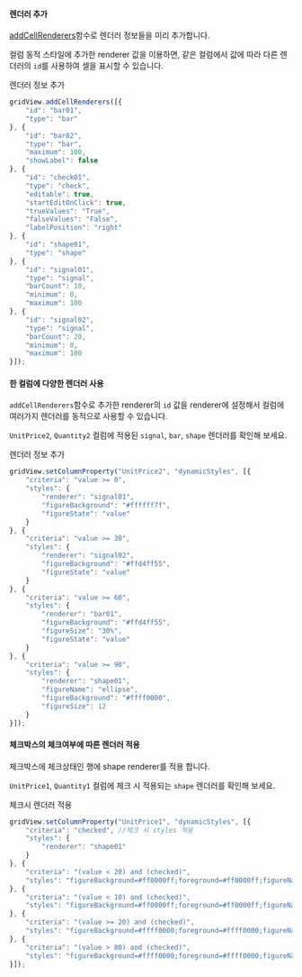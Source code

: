 #### 렌더러 추가
 
[addCellRenderers](http://help.realgrid.com/api/GridBase/addCellRenderers/)함수로 렌더러 정보들을 미리 추가합니다.

컬럼 동적 스타일에 추가한 renderer 값을 이용하면, 같은 컬럼에서 값에 따라 다른 렌더러의 `id`를 사용하여 셀을 표시할 수 있습니다.

<a class="btn primary small round lowercase" id="btnAddCellRenderers">렌더러 정보 추가</a>

```js
gridView.addCellRenderers([{
    "id": "bar01",
    "type": "bar"
}, {
    "id": "bar02",
    "type": "bar",
    "maximum": 100,
    "showLabel": false
}, {
    "id": "check01",
    "type": "check",
    "editable": true,
    "startEditOnClick": true,
    "trueValues": "True",
    "falseValues": "False",
    "labelPosition": "right"				
}, {
    "id": "shape01",
    "type": "shape"
}, {
    "id": "signal01",
    "type": "signal",
    "barCount": 10,
    "minimum": 0,
    "maximum": 100
}, {
    "id": "signal02",
    "type": "signal",
    "barCount": 20,
    "minimum": 0,
    "maximum": 100
}]);
```

#### 한 컬럼에 다양한 렌더러 사용

`addCellRenderers`함수로 추가한 renderer의 `id` 값을 renderer에 설정해서 컬럼에 여러가지 렌더러를 동적으로 사용할 수 있습니다.  

`UnitPrice2`, `Quantity2` 컬럼에 적용된 `signal`, `bar`, `shape` 렌더러를 확인해 보세요.

<a class="btn primary small round lowercase" id="btnSetRendererUnitPrice2">렌더러 정보 추가</a>

```js
gridView.setColumnProperty("UnitPrice2", "dynamicStyles", [{
    "criteria": "value >= 0",
    "styles": {
        "renderer": "signal01",
        "figureBackground": "#ffffff7f",
        "figureState": "value"
    }
}, {
    "criteria": "value >= 30",
    "styles": {
        "renderer": "signal02",
        "figureBackground": "#ffd4ff55",
        "figureState": "value"
    }
}, {
    "criteria": "value >= 60",
    "styles": {
        "renderer": "bar01",
        "figureBackground": "#ffd4ff55",
        "figureSize": "30%",
        "figureState": "value"
    }
}, {
    "criteria": "value >= 90",
    "styles": {
        "renderer": "shape01",
        "figureName": "ellipse",
        "figureBackground": "#ffff0000",
        "figureSize": 12
    }
}]);
```

#### 체크박스의 체크여부에 따른 렌더러 적용

체크박스에 체크상태인 행에 shape renderer를 적용 합니다.

`UnitPrice1`, `Quantity1` 컬럼에 체크 시 적용되는 `shape` 렌더러를 확인해 보세요.

<a class="btn primary small round lowercase" id="btnSetCheckRenderer">체크시 렌더러 적용</a>

```js
gridView.setColumnProperty("UnitPrice1", "dynamicStyles", [{
    "criteria": "checked", //체크 시 styles 적용
    "styles": {
        "renderer": "shape01"
    }
}, {
    "criteria": "(value < 20) and (checked)",
    "styles": "figureBackground=#ff0000ff;foreground=#ff0000ff;figureName=itriangle"
}, {
    "criteria": "(value < 10) and (checked)",
    "styles": "figureBackground=#ff0000ff;foreground=#ff0000ff;figureName=downarrow"
}, {
    "criteria": "(value >= 20) and (checked)",
    "styles": "figureBackground=#ffff0000;foreground=#ffff0000;figureName=triangle"
}, {
    "criteria": "(value > 80) and (checked)",
    "styles": "figureBackground=#ffff0000;foreground=#ffff0000;figureName=uparrow"
}]);
```



<script>
$('#btnAddCellRenderers').click(function() {
	gridView.addCellRenderers([{
	    "id": "bar01",
	    "type": "bar"
	}, {
	    "id": "bar02",
	    "type": "bar",
	    "maximum": 100,
	    "showLabel": false
	}, {
	    "id": "check01",
	    "type": "check",
	    "editable": true,
	    "startEditOnClick": true,
	    "trueValues": "True",
	    "falseValues": "False",
	    "labelPosition": "right"				
	}, {
	    "id": "shape01",
	    "type": "shape"
	}, {
	    "id": "signal01",
	    "type": "signal",
	    "barCount": 10,
	    "minimum": 0,
	    "maximum": 100
	}, {
	    "id": "signal02",
	    "type": "signal",
	    "barCount": 20,
	    "minimum": 0,
	    "maximum": 100
	}]);
});

$('#btnSetRendererUnitPrice2').click(function() {
	gridView.setColumnProperty("UnitPrice2", "dynamicStyles", [{
	    "criteria": "value >= 0",
	    "styles": {
	        "renderer": "signal01",
	        "figureBackground": "#ffffff7f",
	        "figureState": "value"
	    }
	}, {
	    "criteria": "value >= 30",
	    "styles": {
	        "renderer": "signal02",
	        "figureBackground": "#ffd4ff55",
	        "figureState": "value"
	    }
	}, {
	    "criteria": "value >= 60",
	    "styles": {
	        "renderer": "bar01",
	        "figureBackground": "#ffd4ff55",
	        "figureSize": "50%",
	        "figureState": "value"
	    }
	}, {
	    "criteria": "value >= 90",
	    "styles": {
	        "renderer": "shape01",
	        "figureName": "ellipse",
	        "figureBackground": "#ffff0000",
	        "figureSize": 12
	    }
	}]);

    gridView.setColumnProperty("Quantity2", "dynamicStyles", [{
	    "criteria": "value >= 0",
	    "styles": {
	        "renderer": "signal01",
	        "figureBackground": "#ffffff7f",
	        "figureState": "value"
	    }
	}, {
	    "criteria": "value >= 30",
	    "styles": {
	        "renderer": "signal02",
	        "figureBackground": "#ffd4ff55",
	        "figureState": "value"
	    }
	}, {
	    "criteria": "value >= 60",
	    "styles": {
	        "renderer": "bar01",
	        "figureBackground": "#ffd4ff55",
	        "figureSize": "30%",
	        "figureState": "value"
	    }
	}, {
	    "criteria": "value >= 90",
	    "styles": {
	        "renderer": "shape01",
	        "figureName": "ellipse",
	        "figureBackground": "#ffff0000",
	        "figureSize": 12
	    }
	}]);
});

$('#btnSetCheckRenderer').click(function() {
	gridView.setColumnProperty("UnitPrice1", "dynamicStyles", [{
	    "criteria": "checked",
	    "styles": {
	        "renderer": "shape01",
	        "figureBackground": "#ffffcc00",
	        "foreground": "#ff0000ff",
	        "figureName":"star",
	        "figureSize": 15
	    }
	}, {
        "criteria": "(value < 20) and (checked)",
        "styles": "figureBackground=#ff0000ff;foreground=#ff0000ff;figureName=itriangle"
    }, {
        "criteria": "(value < 10) and (checked)",
        "styles": "figureBackground=#ff0000ff;foreground=#ff0000ff;figureName=downarrow"
    }, {
        "criteria": "(value >= 20) and (checked)",
        "styles": "figureBackground=#ffff0000;foreground=#ffff0000;figureName=triangle"
    }, {
        "criteria": "(value > 80) and (checked)",
        "styles": "figureBackground=#ffff0000;foreground=#ffff0000;figureName=uparrow"
    }]);

	gridView.setColumnProperty("Quantity1", "dynamicStyles", [{
	    "criteria": "checked",
	    "styles": {
	        "renderer": "shape01"
	    }
	}, {
        "criteria": "(value < 20) and (checked)",
        "styles": "figureBackground=#ff0000ff;foreground=#ff0000ff;figureName=itriangle"
    }, {
        "criteria": "(value < 10) and (checked)",
        "styles": "figureBackground=#ff0000ff;foreground=#ff0000ff;figureName=downarrow"
    }, {
        "criteria": "(value >= 20) and (checked)",
        "styles": "figureBackground=#ffff0000;foreground=#ffff0000;figureName=triangle"
    }, {
        "criteria": "(value > 80) and (checked)",
        "styles": "figureBackground=#ffff0000;foreground=#ffff0000;figureName=uparrow"
    }]);
});
</script>